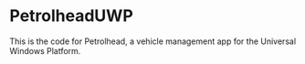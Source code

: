 # PetrolheadUWP
This is the code for Petrolhead, a vehicle management app for the Universal Windows Platform.
